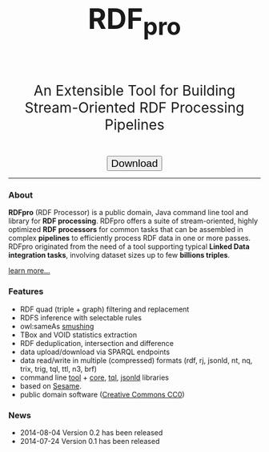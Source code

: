 
<div class="row">
<br/>
<br/>
<div class="span12">
<div class="well sidebar" style="text-align: center">
<h1 style="font-size:400%">RDF<sub>pro</sub></h1><br/>
<p style="font-size:200%">An Extensible Tool for Building Stream-Oriented RDF Processing Pipelines</p><br/>
<form method="GET" action="install.html"><button class="btn btn-primary btn-large" type="submit" style="font-size:150%">Download</button></form>
</div>
</div>
</div>

---------------------------------------

### About

**RDFpro** (RDF Processor) is a public domain, Java command line tool and library for **RDF processing**.
RDFpro offers a suite of stream-oriented, highly optimized **RDF processors** for common tasks that can be assembled in complex **pipelines** to efficiently process RDF data in one or more passes.
RDFpro originated from the need of a tool supporting typical **Linked Data integration tasks**, involving dataset sizes up to few **billions triples**.

[learn more...](model.html)

### Features

- RDF quad (triple + graph) filtering and replacement
- RDFS inference with selectable rules
- owl:sameAs [smushing](http://patterns.dataincubator.org/book/smushing.html)
- TBox and VOID statistics extraction
- RDF deduplication, intersection and difference
- data upload/download via SPARQL endpoints
- data read/write in multiple (compressed) formats (rdf, rj, jsonld, nt, nq, trix, trig, tql, ttl, n3, brf)
- command line [tool](usage.html) + [core](rdfprolib.html), [tql](tql.html), [jsonld](jsonld.html) libraries
- based on [Sesame](http://www.openrdf.org/).
- public domain software ([Creative Commons CC0](license.html))


### News

- 2014-08-04 Version 0.2 has been released
- 2014-07-24 Version 0.1 has been released
